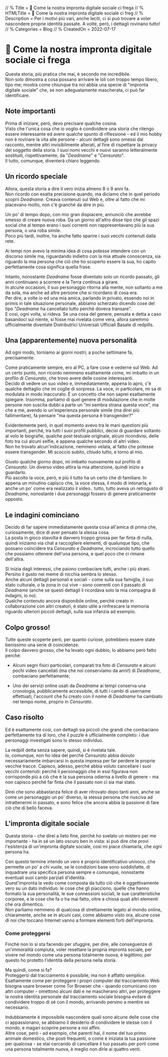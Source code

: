 // % Title = 🥸️ Come la nostra impronta digitale sociale ci frega
// % HTMLTitle = <span class="twa twa-disguised-face twa-🥸️"><span>🥸️</span></span> Come la nostra impronta digitale sociale ci freg
// % Description = Per i motivi più vari, anche leciti, ci si può trovare a voler nascondere proprie identità passate. A volte, però, i dettagli rovinano tutto!
// % Categories = Blog
// % CreatedOn = 2022-07-17

# <span class="twa twa-disguised-face twa-🥸️"><span>🥸️</span></span> Come la nostra impronta digitale sociale ci frega

Questa storia, più pratica che mai, è secondo me incredibile.  
Non solo dimostra a cosa possano arrivare le loli con troppo tempo libero, tipo me; mostra come chiunque tra noi abbia una specie di "impronta digitale sociale" che, se non adeguatamente mascherata, ci può far identificare.

## Note importanti

Prima di iniziare, peró, devo precisare qualche cosina.  
Visto che l'unica cosa che io voglio è condividere una storia che ritengo essere interessante ed avere qualche spunto di riflessione - ed il mio hobby non è rovinare la vita alle persone - alcuni dettagli sono omessi dal racconto, mentre altri invisibilmente alterati, al fine di rispettare la privacy del soggetto della storia. I suoi nomi vecchi e nuovi saranno letteralmente sostituiti, rispettivamente, da "_Deadname_" e "_Censurato_".  
Il tutto, comunque, diventerà chiaro leggendo.

## Un ricordo speciale

Allora, questa storia a dire il vero inizia almeno 8 o 9 anni fa.  
Non ricordo con esatta precisione quando, ma diciamo che in quel periodo scoprii _Deadname_. Creava contenuti sul Web e, oltre al fatto che mi piacevano molto, non c'è granché da dire in più.

Un po' di tempo dopo, con mio gran dispiacere, annunciò che avrebbe smesso di creare nuova roba. Da un giorno all'altro disse tipo che gli spazi social che al tempo erano i suoi correnti non rappresentavano più la sua persona, o una roba simile.  
Poco più tardi, inoltre, ha anche fatto sparire i suoi vecchi contenuti dalla rete.

Ai tempi non avevo la minima idea di cosa potesse intendere con un discorso simile ma, riguardando indietro con la mia attuale conoscenza, sia riguardo la mia persona che ciò che ho scoperto essere la sua, ho capito perfettamente cosa significa quella frase.

Intanto, nonostante _Deadname_ fosse diventato solo un ricordo passato, gli anni continuano a scorrere e la Terra continua a girare.  
In alcune occasioni, il suo personaggio ritorna alla mente, non soltanto a me da sola, ma anche ad altre persone che si ricordano di cosa era.  
Per dire, a volte io ed una mia amica, parlando in privato, essendo noi in primis in tale situazione personale, abbiamo scherzato dicendo cose del tipo "_Deadname_ ha cancellato tutto perché doveva transare".  
E così, ogni volta, si rideva. Se una cosa del genere, pensata e detta a caso basandoci sul niente, si fosse mai rivelata come vera, allora saremmo ufficialmente diventate Distributrici Universali Ufficiali Basate di redpills.

## Una (apparentemente) nuova personalità

Ad ogni modo, torniamo ai giorni nostri; a poche settimane fa, precisamente.

Come praticamente sempre, ero al PC, a fare cose e vederne sul Web. Ad un certo punto, non ricordo nemmeno esattamente come, mi imbatto in un profilo di _Censurato_, che trovo avere delle cosine interessanti.  
Decido di vedere un suo video e, immediatamente, appena lo apro, c'è qualche dettaglio che mi coglie di sorpresa. La voce, in particolare, mi sa di modulata in modo inaccurato. È un concetto che non saprei esattamente spiegare. Insomma, parliamo di quel genere di modulazione che in molte persone non suscita dubbi a parte un "mi sembra strana questa voce", ma che a me, avendo io un'esperienza personale simile (ma direi più fallimentare), fa pensare "ma questa persona è transgender?"

Evidentemente però, in quel momento avevo tra le mani questioni più importanti, perché, tra tutti i suoi profili pubblici, decisi di guardare soltanto al volo le biografie, qualche post testuale originale, alcuni ricondivisi, delle foto tra cui alcuni selfie, e appena qualche secondo di altri video.  
Non ho trovato alcun'indicazione, nemmeno velata, al fatto che potesse essere transgender. Mi scoccio subito, chiudo tutto, e torno al mio.

Giusto qualche giorno dopo, mi imbatto nuovamente sul profilo di _Censurato_. Un diverso video attira la mia attenzione, quindi inizio a guardarlo.  
Più ascolto la voce, però, e più il tutto ha un certo che di familiare. In appena un minutino capisco che, la voce stessa, il modo di intonarla, e anche un po' come era realizzato il video.. tutto, tutto aveva un retrogusto di _Deadname_, nonostante i due personaggi fossero di genere praticamente opposto.

## Le indagini cominciano

Decido di far sapere immediatamente questa cosa all'amica di prima che, curiosamente, dice di aver pensato la stessa cosa.  
La posta in gioco stavolta è davvero troppo grossa per far finta di nulla, quindi iniziamo via chat a raccogliere elementi, di qualunque tipo, che possano coincidere tra _Censurato_ e _Deadname_, incrociando tutto quello che possiamo ottenere dell'una persona, e quel poco che ci rimane dell'altra.

Si inizia dagli interessi, che paiono combaciare tutti, anche i più strani. Persino il gusto nei meme di nicchia sembra lo stesso.  
Anche alcuni dettagli personali e sociali - come sulla sua famiglia, il suo stato culturale, o la zona in cui vive - sono coerenti con il passato di _Deadname_ (anche se questi dettagli li ricordava solo la mia compagna di indagini, io no).  
Qualche contenuto ancora disponibile online, perchè creato in collaborazione con altri creatori, è stato utile a rinfrescare la memoria riguardo ulteriori piccoli dettagli, sulla sua infanzia ad esempio.

## Colpo grosso!

Tutte queste scoperte però, per quanto curiose, potrebbero essere state benissimo una serie di coincidenze.  
Il colpo davvero grosso, che ha levato ogni dubbio, lo abbiamo però fatto perché:

- Alcuni segni fisici particolari, comparati tra foto di _Censurato_ e alcuni pochi video cancellati (ma che noi conserviamo da anni!) di _Deadname_, combaciano perfettamente;

- Uno dei servizi online usati da _Deadname_ ai tempi conserva una cronologia, pubblicamente accessibile, di tutti i cambi di username effettuati; l'account che fu creato con il nome di _Deadname_ ha cambiato nel tempo nome, proprio in _Censurato_.

## Caso risolto

Ed è esattamente così, con dettagli sia piccoli che grandi che combaciano perfettamente tra di loro, che il puzzle è ufficialmente completo: i due personaggi investigati sono lo stesso individuo.

La redpill detta senza sapere, quindi, si è rivelata tale.  
Io, comunque, non ho idea del perché _Censurato_ abbia dovuto necessariamente imbarcarsi in questa impresa per far perdere le proprie vecchie tracce. Capisco, adesso, perché abbia voluto cancellare i suoi vecchi contenuti: perché il personaggio che in essi figurava non corrisponde più a ciò che è la sua persona odierna a livello di genere - ma non capisco perché far finta che il passato non ci sia mai stato.

Direi che sono abbastanza felice di aver ritrovato dopo tanti anni, anche se come un personaggio un po' diverso, la stessa persona che riusciva ad intrattenermi in passato, e sono felice che ancora abbia la passione di fare ciò che di bello faceva.

## L'impronta digitale sociale

Questa storia - che direi a lieto fine, perchè ho svelato un mistero per me importante - ha in sé un lato oscuro ben in vista: si può dire che provi l'esistenza di un'impronta digitale sociale, così mi piace chiamarla, che ogni persona ha.

Con questo termine intendo un vero e proprio identificativo univoco, che permette un po' a chi vuole, se le condizioni base sono soddisfatte, di inquadrare una specifica persona sempre e comunque, nonostante eventuali suoi cambi parziali d'identità.  
Quest'impronta la vedo come composta da tutto ciò che è oggettivamente vero su un dato individuo: le cose che gli piacciono, quelle che hanno formato la sua personalità, le sue connessioni sociali, le sue caratteristiche corporee, e le cose che fa o ha mai fatto, oltre a chissà quali altri elementi che ora dimentico.  
Non parliamo nemmeno di qualcosa di strettamente legato al mondo online, chiaramente, anche se in alcuni casi, come abbiamo visto ora, alcune cose di noi che toccano Internet vanno a formare elementi forti dell'impronta.

### Come proteggersi

Finchè non lo si sta facendo per sfuggire, per dire, alle conseguenze di un'immoralità compiuta, voler resettare la propria impronta sociale, per vivere nel mondo come una persona totalmente nuova, è legittimo; per questo ho protetto l'identità della persona nella storia.

Ma quindi, come si fa?  
Proteggersi dal tracciamento è possibile, ma non è affatto semplice.   Esattamente come per proteggere i propri computer dal tracciamento Web bisogna usare browser come Tor Browser che - quando comunicano con altri computer - omettono alcuni dati e ne mascherano altri, per proteggere la nostra identità personale dal tracciamento sociale bisogna evitare di condividere troppo di sé con il mondo, arrivando persino a mentire se necessario.

Indubbiamente è impossibile nascondere quali sono alcune delle cose che ci appassionano, se abbiamo il desiderio di condividere le stesse con il mondo, e magari scoprire persone a noi affini.  
Altre cose, però - ad esempio, che parenti hai, il nome del tuo primo animale domestico, che posti frequenti, o come è iniziata la tua passione per qualcosa - se stai cercando di cancellare il tuo passato per porti come una persona totalmente nuova, è meglio non dirle ai quattro venti.
